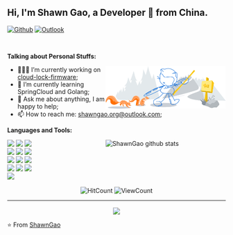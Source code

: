 <!-- Your title -->
## Hi, I'm Shawn Gao, a Developer 🚀 from China.

<!-- Your badges
You can use the website to generate badges: https://shields.io/
-->

[![Github](https://img.shields.io/badge/-Github-000?style=flat&logo=Github&logoColor=white)](https://github.com/shawngao-org)
[![Outlook](https://img.shields.io/badge/-Outlook-0078D4?style=flat&logo=Microsoft-Outlook&logoColor=white)](mailto:shawngao.org@outlook.com)

&nbsp;

<!-- Talking about you -->
**Talking about Personal Stuffs:**

<!-- Any image aligned to the right. Beware the width -->
<img width="55%" align="right" alt="Github" src="https://raw.githubusercontent.com/shawngao-org/shawngao-org/769a50e0c534ab80ec5ff736ba9ed530c8597419/git-header.svg" />

- 👨🏽‍💻 I’m currently working on [cloud-lock-firmware](https://github.com/shawngao-org/cloud-lock-firmware);
- 🌱 I’m currently learning SpringCloud and Golang; 
- 💬 Ask me about anything, I am happy to help;
- 📫 How to reach me: [shawngao.org@outlook.com](mailto:shawngao.org@outlook.com);

**Languages and Tools:** 

<!-- Your github readme stats
You can use this api: https://github.com/anuraghazra/github-readme-stats
-->
<p>
  <a href="https://github.com/shawngao-org/handle-path-oz">
    <img width="55%" align="right" alt="ShawnGao github stats" src="https://github-readme-stats.vercel.app/api?username=shawngao-org&show_icons=true&hide_border=true" />
  </a>
  
  <!-- Your languages and tools. Be careful with the alignment. 
  You can use this sites to get logos: https://www.vectorlogo.zone or https://simpleicons.org/
  -->
  <code><img width="10%" src="https://www.vectorlogo.zone/logos/java/java-ar21.svg"></code>
  <code><img width="10%" src="https://www.vectorlogo.zone/logos/golang/golang-ar21.svg"></code>
  <code><img width="10%" src="https://www.vectorlogo.zone/logos/android/android-ar21.svg"></code>
  <br />
  <code><img width="10%" src="https://www.vectorlogo.zone/logos/gradle/gradle-ar21.svg"></code>
  <code><img width="10%" src="https://www.vectorlogo.zone/logos/jetbrains/jetbrains-ar21.svg"></code>
  <code><img width="10%" src="https://www.vectorlogo.zone/logos/json/json-ar21.svg"></code>
  <br />
  <code><img width="10%" src="https://www.vectorlogo.zone/logos/mysql/mysql-ar21.svg"></code>
  <code><img width="10%" src="https://www.vectorlogo.zone/logos/sqlite/sqlite-ar21.svg"></code>
  <code><img width="10%" src="https://www.vectorlogo.zone/logos/amazon_aws/amazon_aws-ar21.svg"></code>
  <br />
  <code><img width="10%" src="https://www.vectorlogo.zone/logos/git-scm/git-scm-ar21.svg"></code>
  <code><img width="10%" src="https://www.vectorlogo.zone/logos/yaml/yaml-ar21.svg"></code>
  <code><img width="10%" src="https://www.vectorlogo.zone/logos/gnu_bash/gnu_bash-ar21.svg"></code>
  <br />
  <code><img width="10%" src="https://www.vectorlogo.zone/logos/flutterio/flutterio-ar21.svg"></code>
</p>

<!-- Your hits or visitors
site: http://hits.dwyl.com or https://visitor-badge.glitch.me
Both apis are in trouble due to the number of requests, if you know any other to register visitors, great
-->
<p align="center">
  <img alt="HitCount" src="http://hits.dwyl.com/shawngao-org/shawngao-org.svg" />
  <!-- https://github.com/wesky93/views this is a clone of the hits -->
  <img alt="ViewCount" src="https://views.whatilearened.today/views/github/shawngao-org/shawngao-org.svg" />
</p>

---

<!-- Its main projects -->
<p align="center">
  <a href="https://github.com/shawngao-org/cloud-lock-firmware">
    <img align="center" src="https://github-readme-stats.vercel.app/api/pin/?username=shawngao-org&repo=cloud-lock-firmware" />
  </a>
</p>

⭐️ From [ShawnGao](https://github.com/shawngao-org)

<!--
**shawngao-org/shawngao-org** is a ✨ _special_ ✨ repository because its `README.md` (this file) appears on your GitHub profile.

Here are some ideas to get you started:

- 🔭 I’m currently working on ...
- 🌱 I’m currently learning ...
- 👯 I’m looking to collaborate on ...
- 🤔 I’m looking for help with ...
- 💬 Ask me about ...
- 📫 How to reach me: ...
- 😄 Pronouns: ...
- ⚡ Fun fact: ...
-->
<!-- ![](https://github-readme-stats.vercel.app/api?username=shawngao-org) -->
